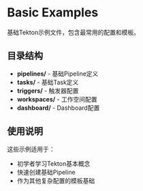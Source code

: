# Basic Examples

基础Tekton示例文件，包含最常用的配置和模板。

## 目录结构

- **pipelines/** - 基础Pipeline定义
- **tasks/** - 基础Task定义  
- **triggers/** - 触发器配置
- **workspaces/** - 工作空间配置
- **dashboard/** - Dashboard配置

## 使用说明

这些示例适用于：
- 初学者学习Tekton基本概念
- 快速创建基础Pipeline
- 作为其他复杂配置的模板基础